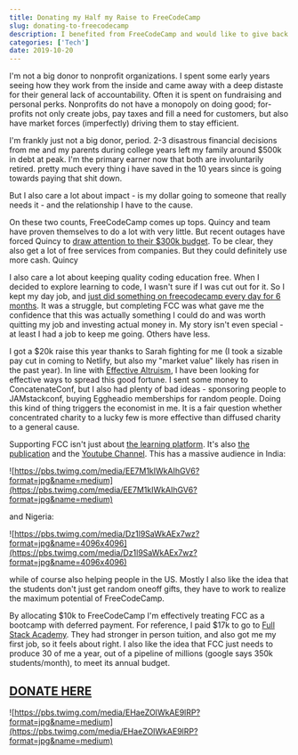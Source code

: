 ```yaml
---
title: Donating my Half my Raise to FreeCodeCamp
slug: donating-to-freecodecamp
description: I benefited from FreeCodeCamp and would like to give back
categories: ['Tech']
date: 2019-10-20
---
```


I'm not a big donor to nonprofit organizations. I spent some early years seeing how they work from the inside and came away with a deep distaste for their general lack of accountability. Often it is spent on fundraising and personal perks. Nonprofits do not have a monopoly on doing good; for-profits not only create jobs, pay taxes and fill a need for customers, but also have market forces (imperfectly) driving them to stay efficient.

I'm frankly just not a big donor, period. 2-3 disastrous financial decisions from me and my parents during college years left my family around \$500k in debt at peak. I'm the primary earner now that both are involuntarily retired. pretty much every thing i have saved in the 10 years since is going towards paying that shit down.

But I also care a lot about impact - is my dollar going to someone that really needs it - and the relationship I have to the cause.

On these two counts, FreeCodeCamp comes up tops. Quincy and team have proven themselves to do a lot with very little. But recent outages have forced Quincy to [draw attention to their \$300k budget](https://www.freecodecamp.org/news/freecodecamp-servers-update-october-2019/). To be clear, they also get a lot of free services from companies. But they could definitely use more cash. Quincy

I also care a lot about keeping quality coding education free. When I decided to explore learning to code, I wasn't sure if I was cut out for it. So I kept my day job, and [just did something on freecodecamp every day for 6 months](https://www.freecodecamp.org/forum/t/no-zero-days-my-roadmap-from-javascript-noob-to-full-stack-developer-in-12-months/164514). It was a struggle, but completing FCC was what gave me the confidence that this was actually something I could do and was worth quitting my job and investing actual money in. My story isn't even special - at least I had a job to keep me going. Others have less.

I got a \$20k raise this year thanks to Sarah fighting for me (I took a sizable pay cut in coming to Netlify, but also my "market value" likely has risen in the past year). In line with [Effective Altruism](https://en.wikipedia.org/wiki/Effective_altruism), I have been looking for effective ways to spread this good fortune. I sent some money to ConcatenateConf, but I also had plenty of bad ideas - sponsoring people to JAMstackconf, buying Eggheadio memberships for random people. Doing this kind of thing triggers the economist in me. It is a fair question whether concentrated charity to a lucky few is more effective than diffused charity to a general cause.

Supporting FCC isn't just about [the learning platform](https://learn.freecodecamp.org/). It's also [the publication](https://www.freecodecamp.org/news/) and the [Youtube Channel](https://youtube.com/freecodecamp). This has a massive audience in India:

![https://pbs.twimg.com/media/EE7M1kIWkAIhGV6?format=jpg&name=medium](https://pbs.twimg.com/media/EE7M1kIWkAIhGV6?format=jpg&name=medium)

and Nigeria:

![https://pbs.twimg.com/media/Dz1l9SaWkAEx7wz?format=jpg&name=4096x4096](https://pbs.twimg.com/media/Dz1l9SaWkAEx7wz?format=jpg&name=4096x4096)

while of course also helping people in the US. Mostly I also like the idea that the students don't just get random oneoff gifts, they have to work to realize the maximum potential of FreeCodeCamp.

By allocating $10k to FreeCodeCamp I'm effectively treating FCC as a bootcamp with deferred payment. For reference, I paid $17k to go to [Full Stack Academy](https://www.fullstackacademy.com/). They had stronger in person tuition, and also got me my first job, so it feels about right. I also like the idea that FCC just needs to produce 30 of me a year, out of a pipeline of millions (google says 350k students/month), to meet its annual budget.

## [DONATE HERE](https://paypal.me/freecodecamp)

![https://pbs.twimg.com/media/EHaeZOIWkAE9lRP?format=jpg&name=medium](https://pbs.twimg.com/media/EHaeZOIWkAE9lRP?format=jpg&name=medium)
